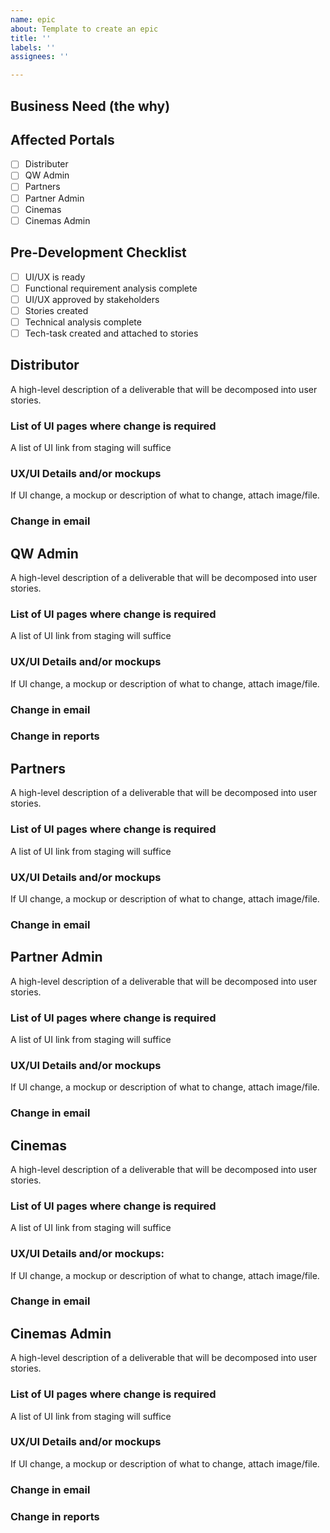 ```yaml
---
name: epic
about: Template to create an epic
title: ''
labels: ''
assignees: ''

---
```


## Business Need (the why)

## Affected Portals
- [ ] Distributer
- [ ] QW Admin
- [ ] Partners
- [ ] Partner Admin
- [ ] Cinemas
- [ ] Cinemas Admin

## Pre-Development Checklist
- [ ] UI/UX is ready
- [ ] Functional requirement analysis complete
- [ ] UI/UX approved by stakeholders
- [ ] Stories created
- [ ] Technical analysis complete
- [ ] Tech-task created and attached to stories

## Distributor

A high-level description of a deliverable that will be decomposed into user stories.

### List of UI pages where change is required
A list of UI link from staging will suffice

### UX/UI Details and/or mockups
If UI change, a mockup or description of what to change, attach image/file.

### Change in email


## QW Admin

A high-level description of a deliverable that will be decomposed into user stories.

### List of UI pages where change is required
A list of UI link from staging will suffice

### UX/UI Details and/or mockups
If UI change, a mockup or description of what to change, attach image/file.

### Change in email

### Change in reports


## Partners

A high-level description of a deliverable that will be decomposed into user stories.

### List of UI pages where change is required
A list of UI link from staging will suffice

### UX/UI Details and/or mockups
If UI change, a mockup or description of what to change, attach image/file.

### Change in email


## Partner Admin

A high-level description of a deliverable that will be decomposed into user stories.

### List of UI pages where change is required
A list of UI link from staging will suffice

### UX/UI Details and/or mockups
If UI change, a mockup or description of what to change, attach image/file.

### Change in email

## Cinemas

A high-level description of a deliverable that will be decomposed into user stories.

### List of UI pages where change is required
A list of UI link from staging will suffice

### UX/UI Details and/or mockups:
If UI change, a mockup or description of what to change, attach image/file.

### Change in email

## Cinemas Admin

A high-level description of a deliverable that will be decomposed into user stories.

### List of UI pages where change is required
A list of UI link from staging will suffice

### UX/UI Details and/or mockups
If UI change, a mockup or description of what to change, attach image/file.

### Change in email

### Change in reports
